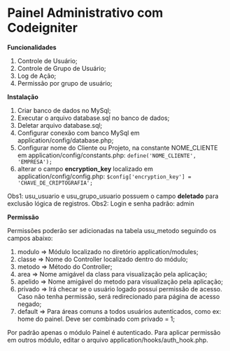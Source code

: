 Painel Administrativo com Codeigniter
=====================

**Funcionalidades**

1. Controle de Usuário;
2. Controle de Grupo de Usuário;
3. Log de Ação;
4. Permissão por grupo de usuário;

**Instalação**

1. Criar banco de dados no MySql;
2. Executar o arquivo database.sql no banco de dados;
3. Deletar arquivo database.sql;
4. Configurar conexão com banco MySql em application/config/database.php;
5. Configurar nome do Cliente ou Projeto, na constante NOME_CLIENTE em application/config/constants.php: `define('NOME_CLIENTE', 'EMPRESA');`
6. alterar o campo **encryption_key** localizado em application/config/config.php: `$config['encryption_key'] = 'CHAVE_DE_CRIPTOGRAFIA';`

Obs1: usu_usuario e usu_grupo_usuario possuem o campo **deletado** para exclusão lógica de registros.
Obs2: Login e senha padrão: admin

**Permissão**

Permissões poderão ser adicionadas na tabela usu_metodo seguindo os campos abaixo:

1. modulo => Módulo localizado no diretório application/modules;
2. classe => Nome do Controller localizado dentro do módulo;
3. metodo => Método do Controller;
4. area => Nome amigável da class para visualização pela aplicação;
5. apelido => Nome amigável do metodo para visualização pela aplicação;
6. privado => Irá checar se o usuário logado possui permissão de acesso. Caso não tenha permissão, será redirecionado para página de acesso negado;
7. default => Para áreas comuns a todos usuários autenticados, como ex: home do painel. Deve ser combinado com privado = 1;

Por padrão apenas o módulo Painel é autenticado. Para aplicar permissão em outros módulo, editar o arquivo application/hooks/auth_hook.php.
